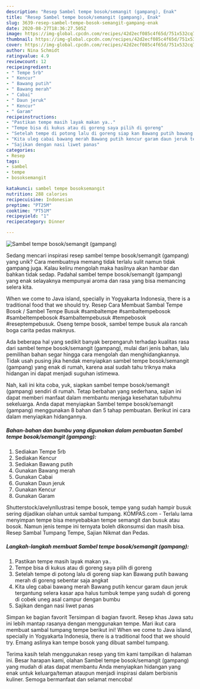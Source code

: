 ```yaml
---
description: "Resep Sambel tempe bosok/semangit (gampang), Enak"
title: "Resep Sambel tempe bosok/semangit (gampang), Enak"
slug: 3639-resep-sambel-tempe-bosok-semangit-gampang-enak
date: 2020-08-27T18:36:27.505Z
image: https://img-global.cpcdn.com/recipes/42d2ecf085c4f65d/751x532cq70/sambel-tempe-bosoksemangit-gampang-foto-resep-utama.jpg
thumbnail: https://img-global.cpcdn.com/recipes/42d2ecf085c4f65d/751x532cq70/sambel-tempe-bosoksemangit-gampang-foto-resep-utama.jpg
cover: https://img-global.cpcdn.com/recipes/42d2ecf085c4f65d/751x532cq70/sambel-tempe-bosoksemangit-gampang-foto-resep-utama.jpg
author: Nina Schmidt
ratingvalue: 4.9
reviewcount: 12
recipeingredient:
- " Tempe 5rb"
- " Kencur"
- " Bawang putih"
- " Bawang merah"
- " Cabai"
- " Daun jeruk"
- " Kencur"
- " Garam"
recipeinstructions:
- "Pastikan tempe masih layak makan ya.."
- "Tempe bisa di kukus atau di goreng saya pilih di goreng"
- "Setelah tempe di potong lalu di goreng siap kan Bawang putih bawang merah di goreng sebentar saja angkat"
- "Kita uleg cabai bawang merah Bawang putih kencur garam daun jeruk tergantung selera kasar apa halus tumbuk tempe yang sudah di goreng di cobek uneg asal campur dengan bumbu"
- "Sajikan dengan nasi liwet panas"
categories:
- Resep
tags:
- sambel
- tempe
- bosoksemangit

katakunci: sambel tempe bosoksemangit 
nutrition: 288 calories
recipecuisine: Indonesian
preptime: "PT25M"
cooktime: "PT51M"
recipeyield: "1"
recipecategory: Dinner

---
```



![Sambel tempe bosok/semangit (gampang)](https://img-global.cpcdn.com/recipes/42d2ecf085c4f65d/751x532cq70/sambel-tempe-bosoksemangit-gampang-foto-resep-utama.jpg)

Sedang mencari inspirasi resep sambel tempe bosok/semangit (gampang) yang unik? Cara membuatnya memang tidak terlalu sulit namun tidak gampang juga. Kalau keliru mengolah maka hasilnya akan hambar dan bahkan tidak sedap. Padahal sambel tempe bosok/semangit (gampang) yang enak selayaknya mempunyai aroma dan rasa yang bisa memancing selera kita.

When we come to Java island, specially in Yogyakarta Indonesia, there is a traditional food that we should try. Resep Cara Membuat Sambal Tempe Bosok / Sambel Tempe Busuk #sambaltempe #sambaltempebosok #sambeltempebosok #sambaltempebusuk #tempebosok #reseptempebusuk. Oseng tempe bosok, sambel tempe busuk ala rancah boga carita pedas maknyus.

Ada beberapa hal yang sedikit banyak berpengaruh terhadap kualitas rasa dari sambel tempe bosok/semangit (gampang), mulai dari jenis bahan, lalu pemilihan bahan segar hingga cara mengolah dan menghidangkannya. Tidak usah pusing jika hendak menyiapkan sambel tempe bosok/semangit (gampang) yang enak di rumah, karena asal sudah tahu triknya maka hidangan ini dapat menjadi suguhan istimewa.


Nah, kali ini kita coba, yuk, siapkan sambel tempe bosok/semangit (gampang) sendiri di rumah. Tetap berbahan yang sederhana, sajian ini dapat memberi manfaat dalam membantu menjaga kesehatan tubuhmu sekeluarga. Anda dapat menyiapkan Sambel tempe bosok/semangit (gampang) menggunakan 8 bahan dan 5 tahap pembuatan. Berikut ini cara dalam menyiapkan hidangannya.

<!--inarticleads1-->

##### Bahan-bahan dan bumbu yang digunakan dalam pembuatan Sambel tempe bosok/semangit (gampang):

1. Sediakan  Tempe 5rb
1. Sediakan  Kencur
1. Sediakan  Bawang putih
1. Gunakan  Bawang merah
1. Gunakan  Cabai
1. Gunakan  Daun jeruk
1. Gunakan  Kencur
1. Gunakan  Garam


Shutterstock/avelynIlustrasi tempe bosok, tempe yang sudah hampir busuk sering dijadikan olahan untuk sambal tumpang. KOMPAS.com - Terlalu lama menyimpan tempe bisa menyebabkan tempe semangit dan busuk atau bosok. Namun jenis tempe ini ternyata boleh dikonsumsi dan masih bisa. Resep Sambal Tumpang Tempe, Sajian Nikmat dan Pedas. 

<!--inarticleads2-->

##### Langkah-langkah membuat Sambel tempe bosok/semangit (gampang):

1. Pastikan tempe masih layak makan ya..
1. Tempe bisa di kukus atau di goreng saya pilih di goreng
1. Setelah tempe di potong lalu di goreng siap kan Bawang putih bawang merah di goreng sebentar saja angkat
1. Kita uleg cabai bawang merah Bawang putih kencur garam daun jeruk tergantung selera kasar apa halus tumbuk tempe yang sudah di goreng di cobek uneg asal campur dengan bumbu
1. Sajikan dengan nasi liwet panas


Simpan ke bagian favorit Tersimpan di bagian favorit. Resep khas Jawa satu ini lebih mantap rasanya dengan menggunakan tempe. Mari ikut cara membuat sambal tumpang tempe berikut ini! When we come to Java island, specially in Yogyakarta Indonesia, there is a traditional food that we should try. Emang aslinya kan tempe bosok yang dibuat sambel tumpang. 

Terima kasih telah menggunakan resep yang tim kami tampilkan di halaman ini. Besar harapan kami, olahan Sambel tempe bosok/semangit (gampang) yang mudah di atas dapat membantu Anda menyiapkan hidangan yang enak untuk keluarga/teman ataupun menjadi inspirasi dalam berbisnis kuliner. Semoga bermanfaat dan selamat mencoba!
